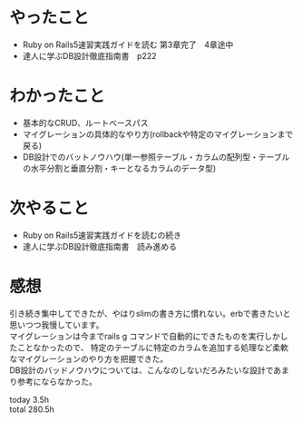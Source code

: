 # やったこと
- Ruby on Rails5速習実践ガイドを読む 第3章完了　4章途中
- 達人に学ぶDB設計徹底指南書　p222
# わかったこと
- 基本的なCRUD、ルートベースパス
- マイグレーションの具体的なやり方(rollbackや特定のマイグレーションまで戻る)
- DB設計でのバットノウハウ(単一参照テーブル・カラムの配列型・テーブルの水平分割と垂直分割・キーとなるカラムのデータ型)

# 次やること
- Ruby on Rails5速習実践ガイドを読むの続き
- 達人に学ぶDB設計徹底指南書　読み進める

# 感想
引き続き集中してできたが、やはりslimの書き方に慣れない。erbで書きたいと思いつつ我慢しています。  
マイグレーションは今までrails g コマンドで自動的にできたものを実行しかしたことなかったので、
特定のテーブルに特定のカラムを追加する処理など柔軟なマイグレーションのやり方を把握できた。  
DB設計のバッドノウハウについては、こんなのしないだろみたいな設計であまり参考にならなかった。  

today 3.5h  
total 280.5h
